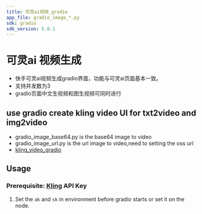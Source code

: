 ```yaml
---
title: 可灵ai视频_gradio
app_file: gradio_image_*.py
sdk: gradio
sdk_version: 5.0.1
---
```

# 可灵ai 视频生成

* 快手可灵ai视频生成gradio界面，功能与可灵ai页面基本一致。
* 支持并发数为3
* gradio页面中文生视频和图生视频可同时进行


## use gradio create kling video UI for txt2video and img2video

* gradio_image_base64.py is the base64 image to video
* gradio_image_url.py is the url image to video,need to setting the oss url
* [kling_video_gradio](https://github.com/braintown/kling_video_gradio.git)

## Usage
### Prerequisite: [Kling](https://kling.ai/) API Key
1. Set the `ak` and `sk` in environment before gradio starts or set it on the node.

